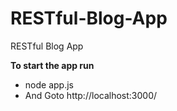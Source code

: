 # RESTful-Blog-App
RESTful Blog App

**To start the app run**
  * node app.js
  * And Goto http://localhost:3000/ 
